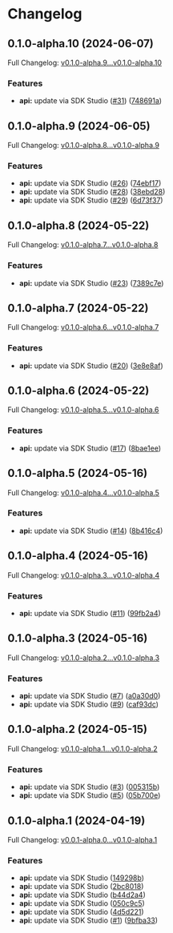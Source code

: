 # Changelog

## 0.1.0-alpha.10 (2024-06-07)

Full Changelog: [v0.1.0-alpha.9...v0.1.0-alpha.10](https://github.com/onmetal-dev/node/compare/v0.1.0-alpha.9...v0.1.0-alpha.10)

### Features

* **api:** update via SDK Studio ([#31](https://github.com/onmetal-dev/node/issues/31)) ([748691a](https://github.com/onmetal-dev/node/commit/748691aac70de03fe88420a1f11a8b03255569ce))

## 0.1.0-alpha.9 (2024-06-05)

Full Changelog: [v0.1.0-alpha.8...v0.1.0-alpha.9](https://github.com/onmetal-dev/node/compare/v0.1.0-alpha.8...v0.1.0-alpha.9)

### Features

* **api:** update via SDK Studio ([#26](https://github.com/onmetal-dev/node/issues/26)) ([74ebf17](https://github.com/onmetal-dev/node/commit/74ebf175dd4b0d0f7d3d2fcb2359606f9d9c18a1))
* **api:** update via SDK Studio ([#28](https://github.com/onmetal-dev/node/issues/28)) ([38ebd28](https://github.com/onmetal-dev/node/commit/38ebd28861d30505fc491384a2eb80af3c4174e4))
* **api:** update via SDK Studio ([#29](https://github.com/onmetal-dev/node/issues/29)) ([6d73f37](https://github.com/onmetal-dev/node/commit/6d73f37ed517faff1f112869cd28f4364ba282a6))

## 0.1.0-alpha.8 (2024-05-22)

Full Changelog: [v0.1.0-alpha.7...v0.1.0-alpha.8](https://github.com/onmetal-dev/node/compare/v0.1.0-alpha.7...v0.1.0-alpha.8)

### Features

* **api:** update via SDK Studio ([#23](https://github.com/onmetal-dev/node/issues/23)) ([7389c7e](https://github.com/onmetal-dev/node/commit/7389c7ecf4827734fcf50a11b901459ff74a3410))

## 0.1.0-alpha.7 (2024-05-22)

Full Changelog: [v0.1.0-alpha.6...v0.1.0-alpha.7](https://github.com/onmetal-dev/node/compare/v0.1.0-alpha.6...v0.1.0-alpha.7)

### Features

* **api:** update via SDK Studio ([#20](https://github.com/onmetal-dev/node/issues/20)) ([3e8e8af](https://github.com/onmetal-dev/node/commit/3e8e8afe4f12e3a393c067e500493590a6e5e0ef))

## 0.1.0-alpha.6 (2024-05-22)

Full Changelog: [v0.1.0-alpha.5...v0.1.0-alpha.6](https://github.com/onmetal-dev/node/compare/v0.1.0-alpha.5...v0.1.0-alpha.6)

### Features

* **api:** update via SDK Studio ([#17](https://github.com/onmetal-dev/node/issues/17)) ([8bae1ee](https://github.com/onmetal-dev/node/commit/8bae1eee5d9002d131e8f497a88ae297030e9507))

## 0.1.0-alpha.5 (2024-05-16)

Full Changelog: [v0.1.0-alpha.4...v0.1.0-alpha.5](https://github.com/onmetal-dev/node/compare/v0.1.0-alpha.4...v0.1.0-alpha.5)

### Features

* **api:** update via SDK Studio ([#14](https://github.com/onmetal-dev/node/issues/14)) ([8b416c4](https://github.com/onmetal-dev/node/commit/8b416c460efb334b3e6d251534b90ec0fcdd57c2))

## 0.1.0-alpha.4 (2024-05-16)

Full Changelog: [v0.1.0-alpha.3...v0.1.0-alpha.4](https://github.com/onmetal-dev/node/compare/v0.1.0-alpha.3...v0.1.0-alpha.4)

### Features

* **api:** update via SDK Studio ([#11](https://github.com/onmetal-dev/node/issues/11)) ([99fb2a4](https://github.com/onmetal-dev/node/commit/99fb2a44afc189e027d602d3ce75bad123b08c4c))

## 0.1.0-alpha.3 (2024-05-16)

Full Changelog: [v0.1.0-alpha.2...v0.1.0-alpha.3](https://github.com/onmetal-dev/node/compare/v0.1.0-alpha.2...v0.1.0-alpha.3)

### Features

* **api:** update via SDK Studio ([#7](https://github.com/onmetal-dev/node/issues/7)) ([a0a30d0](https://github.com/onmetal-dev/node/commit/a0a30d037f199e564cfc593ef1fd1b9b131435a5))
* **api:** update via SDK Studio ([#9](https://github.com/onmetal-dev/node/issues/9)) ([caf93dc](https://github.com/onmetal-dev/node/commit/caf93dc024c7febbdaf68e8590b2972406abffa4))

## 0.1.0-alpha.2 (2024-05-15)

Full Changelog: [v0.1.0-alpha.1...v0.1.0-alpha.2](https://github.com/onmetal-dev/node/compare/v0.1.0-alpha.1...v0.1.0-alpha.2)

### Features

* **api:** update via SDK Studio ([#3](https://github.com/onmetal-dev/node/issues/3)) ([005315b](https://github.com/onmetal-dev/node/commit/005315b10290d4545e7693756aa2e2a122514419))
* **api:** update via SDK Studio ([#5](https://github.com/onmetal-dev/node/issues/5)) ([05b700e](https://github.com/onmetal-dev/node/commit/05b700edc2f13a3fd0e89c7cbdd97f3a0c69ec88))

## 0.1.0-alpha.1 (2024-04-19)

Full Changelog: [v0.0.1-alpha.0...v0.1.0-alpha.1](https://github.com/onmetal-dev/node/compare/v0.0.1-alpha.0...v0.1.0-alpha.1)

### Features

* **api:** update via SDK Studio ([149298b](https://github.com/onmetal-dev/node/commit/149298b0859664725ed693ac25da801890f6555e))
* **api:** update via SDK Studio ([2bc8018](https://github.com/onmetal-dev/node/commit/2bc8018ef3995d356c016bf6298372723ea2f5c3))
* **api:** update via SDK Studio ([b44d2a4](https://github.com/onmetal-dev/node/commit/b44d2a41a5d0f82b389830441b3d42ab30e1f0c1))
* **api:** update via SDK Studio ([050c9c5](https://github.com/onmetal-dev/node/commit/050c9c5f9f89afc719e14f10b5ff0d1115924e0f))
* **api:** update via SDK Studio ([4d5d221](https://github.com/onmetal-dev/node/commit/4d5d22193dbc961a865f12deefed0600e2a6b714))
* **api:** update via SDK Studio ([#1](https://github.com/onmetal-dev/node/issues/1)) ([9bfba33](https://github.com/onmetal-dev/node/commit/9bfba33148e12aab06569f81821dc91a92b8c0b7))
